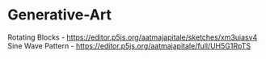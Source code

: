 # Generative-Art

Rotating Blocks - https://editor.p5js.org/aatmajapitale/sketches/xm3uiasv4
Sine Wave Pattern -  https://editor.p5js.org/aatmajapitale/full/UH5G1RpTS
